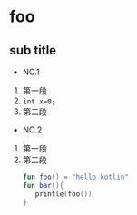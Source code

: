 # foo

## sub title

* NO.1
1. 第一段
2. `int x=0;`
3. 第二段
* NO.2
1. 第一段
2. 第二段
   ```kotlin
   fun foo() = "hello kotlin"
   fun bar(){
      printle(foo())
   }
   ```
